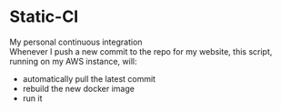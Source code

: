 # Static-CI

My personal continuous integration  
Whenever I push a new commit to the repo for my website, this script, running on my AWS instance, will:  
* automatically pull the latest commit 
* rebuild the new docker image
* run it
